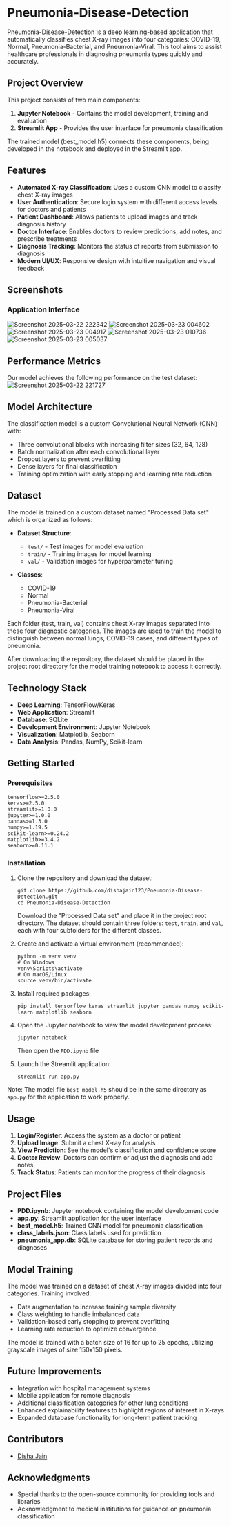 # Pneumonia-Disease-Detection

Pneumonia-Disease-Detection is a deep learning-based application that automatically classifies chest X-ray images into four categories: COVID-19, Normal, Pneumonia-Bacterial, and Pneumonia-Viral. This tool aims to assist healthcare professionals in diagnosing pneumonia types quickly and accurately.

## Project Overview

This project consists of two main components:
1. **Jupyter Notebook** - Contains the model development, training and evaluation
2. **Streamlit App** - Provides the user interface for pneumonia classification

The trained model (best_model.h5) connects these components, being developed in the notebook and deployed in the Streamlit app.

## Features

- **Automated X-ray Classification**: Uses a custom CNN model to classify chest X-ray images
- **User Authentication**: Secure login system with different access levels for doctors and patients
- **Patient Dashboard**: Allows patients to upload images and track diagnosis history
- **Doctor Interface**: Enables doctors to review predictions, add notes, and prescribe treatments
- **Diagnosis Tracking**: Monitors the status of reports from submission to diagnosis
- **Modern UI/UX**: Responsive design with intuitive navigation and visual feedback

## Screenshots

### Application Interface
![Screenshot 2025-03-22 222342](https://github.com/user-attachments/assets/7c1cf0f0-50ba-47ff-b409-a715a9ac1110)
![Screenshot 2025-03-23 004602](https://github.com/user-attachments/assets/59d04c6f-919f-4360-8131-48f233011517)
![Screenshot 2025-03-23 004917](https://github.com/user-attachments/assets/80f683d6-015e-4d20-8f13-1dabbc1cdd32)
![Screenshot 2025-03-23 010736](https://github.com/user-attachments/assets/32237ad1-2af5-434c-9a00-0fb9a3cfa603)
![Screenshot 2025-03-23 005037](https://github.com/user-attachments/assets/e5efb137-c4ce-4fb4-89a1-d8a0edcf7776)

## Performance Metrics

Our model achieves the following performance on the test dataset:
![Screenshot 2025-03-22 221727](https://github.com/user-attachments/assets/8e926c3d-9690-41b4-b1a9-a87a7990a879)

## Model Architecture

The classification model is a custom Convolutional Neural Network (CNN) with:

- Three convolutional blocks with increasing filter sizes (32, 64, 128)
- Batch normalization after each convolutional layer
- Dropout layers to prevent overfitting
- Dense layers for final classification
- Training optimization with early stopping and learning rate reduction

## Dataset

The model is trained on a custom dataset named "Processed Data set" which is organized as follows:

- **Dataset Structure**:
  - `test/` - Test images for model evaluation
  - `train/` - Training images for model learning
  - `val/` - Validation images for hyperparameter tuning

- **Classes**:
  - COVID-19
  - Normal
  - Pneumonia-Bacterial
  - Pneumonia-Viral

Each folder (test, train, val) contains chest X-ray images separated into these four diagnostic categories. The images are used to train the model to distinguish between normal lungs, COVID-19 cases, and different types of pneumonia.

After downloading the repository, the dataset should be placed in the project root directory for the model training notebook to access it correctly.

## Technology Stack

- **Deep Learning**: TensorFlow/Keras
- **Web Application**: Streamlit
- **Database**: SQLite
- **Development Environment**: Jupyter Notebook
- **Visualization**: Matplotlib, Seaborn
- **Data Analysis**: Pandas, NumPy, Scikit-learn

## Getting Started

### Prerequisites

```
tensorflow>=2.5.0
keras>=2.5.0
streamlit>=1.0.0
jupyter>=1.0.0
pandas>=1.3.0
numpy>=1.19.5
scikit-learn>=0.24.2
matplotlib>=3.4.2
seaborn>=0.11.1
```

### Installation

1. Clone the repository and download the dataset:
   ```
   git clone https://github.com/dishajain123/Pneumonia-Disease-Detection.git
   cd Pneumonia-Disease-Detection
   ```

   Download the "Processed Data set" and place it in the project root directory.
   The dataset should contain three folders: `test`, `train`, and `val`, each with four subfolders for the different classes.
   

2. Create and activate a virtual environment (recommended):
   ```
   python -m venv venv
   # On Windows
   venv\Scripts\activate
   # On macOS/Linux
   source venv/bin/activate
   ```

3. Install required packages:
   ```
   pip install tensorflow keras streamlit jupyter pandas numpy scikit-learn matplotlib seaborn
   ```

4. Open the Jupyter notebook to view the model development process:
   ```
   jupyter notebook
   ```
   Then open the `PDD.ipynb` file

5. Launch the Streamlit application:
   ```
   streamlit run app.py
   ```

Note: The model file `best_model.h5` should be in the same directory as `app.py` for the application to work properly.

## Usage

1. **Login/Register**: Access the system as a doctor or patient
2. **Upload Image**: Submit a chest X-ray for analysis
3. **View Prediction**: See the model's classification and confidence score
4. **Doctor Review**: Doctors can confirm or adjust the diagnosis and add notes
5. **Track Status**: Patients can monitor the progress of their diagnosis

## Project Files

- **PDD.ipynb**: Jupyter notebook containing the model development code
- **app.py**: Streamlit application for the user interface
- **best_model.h5**: Trained CNN model for pneumonia classification
- **class_labels.json**: Class labels used for prediction
- **pneumonia_app.db**: SQLite database for storing patient records and diagnoses

## Model Training

The model was trained on a dataset of chest X-ray images divided into four categories. Training involved:

- Data augmentation to increase training sample diversity
- Class weighting to handle imbalanced data
- Validation-based early stopping to prevent overfitting
- Learning rate reduction to optimize convergence

The model is trained with a batch size of 16 for up to 25 epochs, utilizing grayscale images of size 150x150 pixels.

## Future Improvements

- Integration with hospital management systems
- Mobile application for remote diagnosis
- Additional classification categories for other lung conditions
- Enhanced explainability features to highlight regions of interest in X-rays
- Expanded database functionality for long-term patient tracking

## Contributors

- [Disha Jain](https://github.com/dishajain123)

## Acknowledgments

- Special thanks to the open-source community for providing tools and libraries
- Acknowledgment to medical institutions for guidance on pneumonia classification
